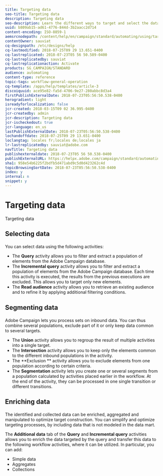 ```yaml
---
title: Targeting data
seo-title: Targeting data
description: Targeting data
seo-description: Learn the different ways to target and select the data you need.
uuid: b809ab15-ad61-4776-844d-3b2aacc2d714
content-encoding: ISO-8859-1
aemsrcnodepath: /content/help/en/campaign/standard/automating/using/targeting-data
contentOwner: sauviat
cq-designpath: /etc/designs/help
cq-lastmodified: 2018-07-25T09 29 13.651-0400
cq-lastreplicated: 2018-07-23T05 56 50.589-0400
cq-lastreplicatedby: sauviat
cq-lastreplicationaction: Activate
products: SG_CAMPAIGN/STANDARD
audience: automating
content-type: reference
topic-tags: workflow-general-operation
cq-template: /apps/help/templates/article-3
discoiquuid: ace95e82-fa5d-4706-9e27-280abbc8d3a4
firstPublishExternalDate: 2018-07-23T05:56:50.538-0400
herogradient: light
isreadyforlocalization: false
jcr-created: 2018-03-15T09 02 36.995-0400
jcr-createdby: admin
jcr-description: Targeting data
jcr-ischeckedout: true
jcr-language: en_us
lastPublishExternalDate: 2018-07-23T05:56:50.538-0400
lochandoffdate: 2018-07-25T09 29 13.651-0400
loclangtag: locales fr;locales de;locales ja
lr-lastreplicatedby: sauviat@adobe.com
navTitle: Targeting data
publishexternaldate: 2018-07-23T05 56 50.538-0400
publishExternalURL: https://helpx.adobe.com/campaign/standard/automating/using/targeting-data.html
sha1: 958e54b6225f2bdfb5d471abd9c5d0d423262c4d
topicBrowsingSortDate: 2018-07-23T05:56:50.538-0400
index: y
internal: n
snippet: y
---
```


# Targeting data

Targeting data

## <p>Selecting data</p>

You can select data using the following activities:

* The **Query** activity allows you to filter and extract a population of elements from the Adobe Campaign database.
* The **Incremental query** activity allows you to filter and extract a population of elements from the Adobe Campaign database. Each time this activity is executed, the results from the previous executions are excluded. This allows you to target only new elements.
* The **Read audience** activity allows you to retrieve an existing audience and to refine it by applying additional filtering conditions.

## <p>Segmenting data</p>

Adobe Campaign lets you process sets on inbound data. You can thus combine several populations, exclude part of it or only keep data common to several targets.

* The **Union** activity allows you to regroup the result of multiple activities into a single target.
* The **Intersection** activity allows you to keep only the elements common to the different inbound populations in the activity.
* The **Exclusion ** activity allows you to exclude elements from one population according to certain criteria.
* The **Segmentation** activity lets you create one or several segments from a population calculated by activities placed earlier in the workflow. At the end of the activity, they can be processed in one single transition or different transitions.

## <p>Enriching data</p>

The identified and collected data can be enriched, aggregated and manipulated to optimize target construction. You can simplify and optimize targeting processes, by including data that is not modeled in the data mart.

The **Additional data** tab of the **Query** and **Incremental query** activities allows you to enrich the data targeted by the query and transfer this data to the following workflow activities, where it can be utilized. In particular, you can add:

* Simple data
* Aggregates
* Collections

